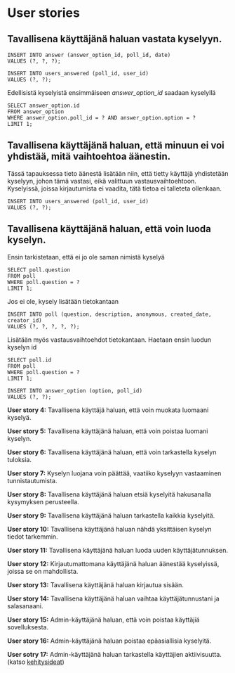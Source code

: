 # User stories

## Tavallisena käyttäjänä haluan vastata kyselyyn.
    INSERT INTO answer (answer_option_id, poll_id, date) 
    VALUES (?, ?, ?);
    
    INSERT INTO users_answered (poll_id, user_id) 
    VALUES (?, ?);
    
Edellisistä kyselyistä ensimmäiseen *answer_option_id* saadaan kyselyllä

    SELECT answer_option.id 
    FROM answer_option 
    WHERE answer_option.poll_id = ? AND answer_option.option = ? 
    LIMIT 1;
    
## Tavallisena käyttäjänä haluan, että minuun ei voi yhdistää, mitä vaihtoehtoa äänestin.
Tässä tapauksessa tieto äänestä lisätään niin, että tietty käyttäjä yhdistetään kyselyyn, johon tämä vastasi, eikä valittuun vastausvaihtoehtoon. Kyselyissä, joissa kirjautumista ei vaadita, tätä tietoa ei talleteta ollenkaan.
    
    INSERT INTO users_answered (poll_id, user_id) 
    VALUES (?, ?);

## Tavallisena käyttäjänä haluan, että voin luoda kyselyn.
Ensin tarkistetaan, että ei jo ole saman nimistä kyselyä

    SELECT poll.question 
    FROM poll 
    WHERE poll.question = ? 
    LIMIT 1;
    
Jos ei ole, kysely lisätään tietokantaan

    INSERT INTO poll (question, description, anonymous, created_date, creator_id)
    VALUES (?, ?, ?, ?, ?);
    
Lisätään myös vastausvaihtoehdot tietokantaan. Haetaan ensin luodun kyselyn id

    SELECT poll.id
    FROM poll
    WHERE poll.question = ?
    LIMIT 1;
    
    INSERT INTO answer_option (option, poll_id)
    VALUES (?, ?);

**User story 4:** Tavallisena käyttäjä haluan, että voin muokata luomaani kyselyä.

**User story 5:** Tavallisena käyttäjänä haluan, että voin poistaa luomani kyselyn.

**User story 6:** Tavallisena käyttäjänä haluan, että voin tarkastella kyselyn tuloksia.

**User story 7:** Kyselyn luojana voin päättää, vaatiiko kyselyyn vastaaminen tunnistautumista.

**User story 8:** Tavallisena käyttäjänä haluan etsiä kyselyitä hakusanalla kysymyksen perusteella.

**User story 9:** Tavallisena käyttäjänä haluan tarkastella kaikkia kyselyitä.

**User story 10:** Tavallisena käyttäjänä haluan nähdä yksittäisen kyselyn tiedot tarkemmin.

**User story 11:** Tavallisena käyttäjänä haluan luoda uuden käyttäjätunnuksen.

**User story 12:** Kirjautumattomana käyttäjänä haluan äänestää kyselyissä, joissa se on mahdollista.

**User story 13:** Tavallisena käyttäjänä haluan kirjautua sisään.

**User story 14:** Tavallisena käyttäjänä haluan vaihtaa käyttäjätunnustani ja salasanaani.

**User story 15:** Admin-käyttäjänä haluan, että voin poistaa käyttäjiä sovelluksesta.

**User story 16:** Admin-käyttäjänä haluan poistaa epäasiallisia kyselyitä.

**User sotry 17:** Admin-käyttäjänä haluan tarkastella käyttäjien aktiivisuutta. (katso [kehitysideat]())
